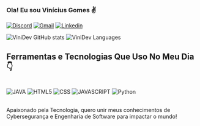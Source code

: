 ### Ola! Eu sou Vinícius Gomes ✌️

[![Discord](https://img.shields.io/badge/Discord-7289DA?style=for-the-badge&logo=discord&logoColor=white)](https://discordapp.com/users/524642267164573717)
[![Gmail](https://img.shields.io/badge/vogomesoliveira@gmail.com-D14836?style=for-the-badge&logo=gmail&logoColor=white)](https://img.shields.io/badge/vogomesoliveira@gmail.com-D14836?style=for-the-badge&logo=gmail&logoColor=white)
[![Linkedin](https://img.shields.io/badge/LinkedIn-0077B5?style=for-the-badge&logo=linkedin&logoColor=white)](https://www.linkedin.com/in/viniciusg0liveira/)

![ViniDev GitHub stats](https://github-readme-stats.vercel.app/api?username=ViniDev0&show_icons=true&theme=tokyonight)
![ViniDev Languages](https://github-readme-stats.vercel.app/api/top-langs/?username=viniDev0&langs_count=5)
## Ferramentas e Tecnologias Que Uso No Meu Dia 👇
<div style="display: inline_block"><br>
  <img align="center" alt="JAVA" src="https://img.shields.io/badge/Java-ED8B00?style=for-the-badge&logo=openjdk&logoColor=white">
  <img align="center" alt="HTML5" src="https://img.shields.io/badge/HTML5-E34F26?style=for-the-badge&logo=html5&logoColor=white">
  <img align="center" alt="CSS" src="https://img.shields.io/badge/CSS3-1572B6?style=for-the-badge&logo=css3&logoColor=white">
  <img align="center" alt="JAVASCRIPT" src="https://img.shields.io/badge/JavaScript-323330?style=for-the-badge&logo=javascript&logoColor=F7DF1E">
  <img align="center" alt="Python" src="https://img.shields.io/badge/Python-14354C?style=for-the-badge&logo=python&logoColor=white">
</div></br>

Apaixonado pela Tecnologia, quero unir meus conhecimentos de Cybersegurança e Engenharia de Software para impactar o mundo!

